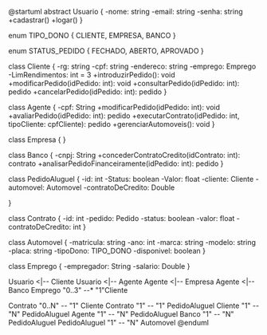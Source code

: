 @startuml
abstract Usuario {
    -nome: string
    -email: string
    -senha: string
    +cadastrar()
    +logar()
}

enum TIPO_DONO {
    CLIENTE,
    EMPRESA,
    BANCO
}

enum STATUS_PEDIDO {
    FECHADO,
    ABERTO,
    APROVADO
}

class Cliente {
    -rg: string
    -cpf: string
    -endereco: string
    -emprego: Emprego
    -LimRendimentos: int = 3
    +introduzirPedido(): void
    +modificarPedido(idPedido: int): void
    +consultarPedido(idPedido: int): pedido
    +cancelarPedido(idPedido: int): pedido
}

class Agente {
    -cpf: String
    +modificarPedido(idPedido: int): void
    +avaliarPedido(idPedido: int): pedido
    +executarContrato(idPedido: int, tipoCliente: cpfCliente): pedido
    +gerenciarAutomoveis(): void
}

class Empresa {
}

class Banco {
    -cnpj: String
    +concederContratoCredito(idContrato: int): contrato
    +analisarPedidoFinanceiramente(idPedido: int): pedido
}

class PedidoAluguel {
    -id: int
    -Status: boolean
    -Valor: float
    -cliente: Cliente
    -automovel: Automovel
    -contratoDeCredito: Double
    
}

class Contrato {
    -id: int
    -pedido: Pedido
    -status: boolean
    -valor: float
    -contratoDeCredito: int
}

class Automovel {
    -matricula: string
    -ano: int
    -marca: string
    -modelo: string
    -placa: string
    -tipoDono: TIPO_DONO
    -disponivel: boolean
}

class Emprego {
    -empregador: String
    -salario: Double
}

Usuario <|-- Cliente
Usuario <|-- Agente
Agente <|-- Empresa
Agente <|-- Banco
Emprego "0..3" --* "1"Cliente

Contrato "0..N" -- "1" Cliente
Contrato "1" -- "1" PedidoAluguel
Cliente "1" -- "N" PedidoAluguel
Agente "1" -- "N" PedidoAluguel 
Banco "1" -- "N" PedidoAluguel 
PedidoAluguel "1" -- "N" Automovel
@enduml